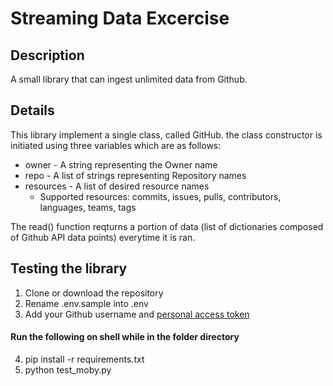 # Streaming Data Excercise


## Description
A small library that can ingest unlimited data from Github.

## Details

This library implement a single class, called GitHub. the class constructor​ is initiated using three variables which are as follows:
- owner - A string representing the Owner​ name
- repo - A list of strings representing Repository​ names
- resources - A list of desired resource names
    - Supported resources: commits, issues, pulls, contributors, languages, teams, tags


The read() function reqturns a portion of data (list of dictionaries composed of Github API data points) everytime it is ran.

## Testing the library
1. Clone or download the repository
2. Rename .env.sample into .env
3. Add your Github username and [personal access token](https://help.github.com/en/enterprise/2.16/user/articles/creating-a-personal-access-token-for-the-command-line)

#### Run the following on shell while in the folder directory
4. pip install -r requirements.txt
5. python test_moby.py
